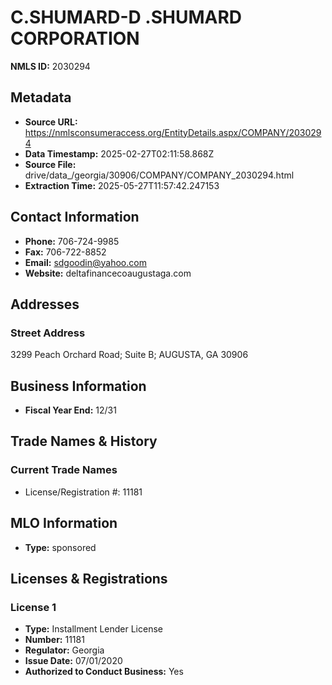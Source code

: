 # C.SHUMARD-D .SHUMARD CORPORATION

**NMLS ID:** 2030294

## Metadata
- **Source URL:** https://nmlsconsumeraccess.org/EntityDetails.aspx/COMPANY/2030294
- **Data Timestamp:** 2025-02-27T02:11:58.868Z
- **Source File:** drive/data_/georgia/30906/COMPANY/COMPANY_2030294.html
- **Extraction Time:** 2025-05-27T11:57:42.247153

## Contact Information
- **Phone:** 706-724-9985
- **Fax:** 706-722-8852
- **Email:** sdgoodin@yahoo.com
- **Website:** deltafinancecoaugustaga.com

## Addresses
### Street Address
3299 Peach Orchard Road; Suite B; AUGUSTA, GA 30906

## Business Information
- **Fiscal Year End:** 12/31

## Trade Names & History
### Current Trade Names
- License/Registration #: 11181

## MLO Information
- **Type:** sponsored

## Licenses & Registrations

### License 1
- **Type:** Installment Lender License
- **Number:** 11181
- **Regulator:** Georgia
- **Issue Date:** 07/01/2020
- **Authorized to Conduct Business:** Yes
